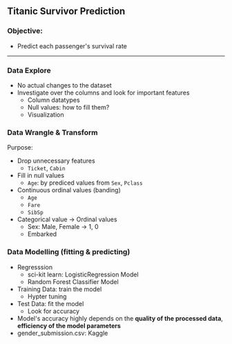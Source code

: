 ## Titanic Survivor Prediction



### Objective:

- Predict each passenger's survival rate

----



### Data Explore

- No actual changes to the dataset
- Investigate over the columns and look for important features
  - Column datatypes
  - Null values: how to fill them?
  - Visualization



### Data Wrangle & Transform

Purpose: 

- Drop unnecessary features
  - `Ticket`, `Cabin` 
- Fill in null values
  - `Age`: by prediced values from `Sex`, `Pclass`
- Continuous ordinal values (banding)
  - `Age`
  - `Fare`
  - `SibSp`
- Categorical value -> Ordinal values
  - Sex: Male, Female -> 1, 0
  - Embarked



### Data Modelling (fitting & predicting)

- Regresssion
  - sci-kit learn: LogisticRegression Model
  - Random Forest Classifier Model
- Training Data: train the model
  - Hypter tuning
- Test Data: fit the model
  - Look for accuracy
- Model's accuracy highly depends on the **quality of the processed data**, **efficiency of the model parameters**
- gender_submission.csv: Kaggle

